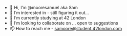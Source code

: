 - 👋 Hi, I’m @mooresamuel aka Sam
- 👀 I’m interested in - still figuring it out...
- 🌱 I’m currently studying at 42 London
- 💞️ I’m looking to collaborate on ... open to suggestions
- 📫 How to reach me - samoore@student.42london.com 

<!---
mooresamuel/mooresamuel is a ✨ special ✨ repository because its `README.md` (this file) appears on your GitHub profile.
You can click the Preview link to take a look at your changes.
--->
